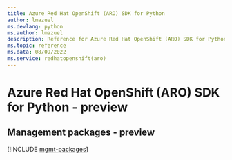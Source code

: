 ```yaml
---
title: Azure Red Hat OpenShift (ARO) SDK for Python
author: lmazuel
ms.devlang: python
ms.author: lmazuel
description: Reference for Azure Red Hat OpenShift (ARO) SDK for Python
ms.topic: reference
ms.data: 08/09/2022
ms.service: redhatopenshift(aro)
---
```

# Azure Red Hat OpenShift (ARO) SDK for Python - preview

## Management packages - preview
[!INCLUDE [mgmt-packages](red-hat-openshift-(aro)-mgmt-index.md)]